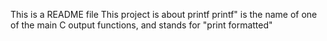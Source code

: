 This is a README file
This project is about printf
printf" is the name of one of the main C output functions, and stands for "print formatted"

